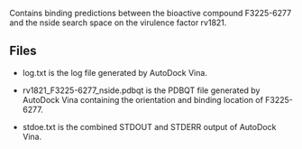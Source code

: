 Contains binding predictions between the bioactive compound F3225-6277 and the nside search space on the virulence factor rv1821.

## Files

- log.txt is the log file generated by AutoDock Vina.

- rv1821_F3225-6277_nside.pdbqt is the PDBQT file generated by AutoDock Vina containing the orientation and binding location of F3225-6277.

- stdoe.txt is the combined STDOUT and STDERR output of AutoDock Vina.

